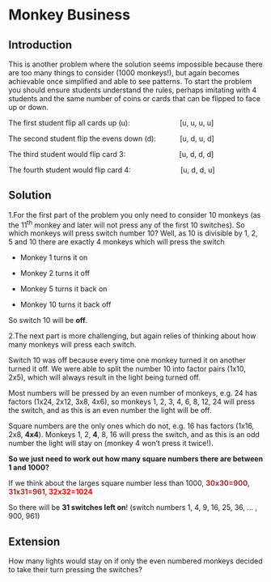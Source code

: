 # Monkey Business

## Introduction

This is another problem where the solution seems impossible because there are too many things to consider (1000 monkeys!), but again becomes achievable once simplified and able to see patterns. To start the problem you should ensure students understand the rules, perhaps imitating with 4 students and the same number of coins or cards that can be flipped to face up or down.   

The first student flip all cards up (u):&nbsp;&nbsp;&nbsp;&nbsp;&nbsp;&nbsp;&nbsp;&nbsp;&nbsp;&nbsp;&nbsp;&nbsp;&nbsp;&nbsp;&nbsp;&nbsp;&nbsp;&nbsp;&nbsp;&nbsp;&nbsp;&nbsp;&nbsp;&nbsp;&nbsp;[u, u, u, u]   

The second student flip the evens down (d):&nbsp;&nbsp;&nbsp;&nbsp;&nbsp;&nbsp;&nbsp;&nbsp;&nbsp;&nbsp;&nbsp;&nbsp;[u, d, u, d]   

The third student would flip card 3:&nbsp;&nbsp;&nbsp;&nbsp;&nbsp;&nbsp;&nbsp;&nbsp;&nbsp;&nbsp;&nbsp;&nbsp;&nbsp;&nbsp;&nbsp;&nbsp;&nbsp;&nbsp;&nbsp;&nbsp;&nbsp;&nbsp;&nbsp;&nbsp;&nbsp;&nbsp;&nbsp;[u, d, d, d]   

The fourth student would flip card 4: &nbsp;&nbsp;&nbsp;&nbsp;&nbsp;&nbsp;&nbsp;&nbsp;&nbsp;&nbsp;&nbsp;&nbsp;&nbsp;&nbsp;&nbsp;&nbsp;&nbsp;&nbsp;&nbsp;&nbsp;&nbsp;&nbsp;&nbsp;&nbsp;[u, d, d, u]




## Solution

1.For the first part of the problem you only need to consider 10 monkeys (as the 11<sup>th</sup> monkey and later will not press any of the first 10 switches). So which monkeys will press switch number 10? Well, as 10 is divisible by 1, 2, 5 and 10 there are exactly 4 monkeys which will press the switch   

* Monkey 1 turns it on   

* Monkey 2 turns it off   

* Monkey 5 turns it back on   

* Monkey 10 turns it back off   

So switch 10 will be **off**.   

2.The next part is more challenging, but again relies of thinking about how many monkeys will press each switch.   

Switch 10 was off because every time one monkey turned it on another turned it off. We were able to split the number 10 into factor pairs (1x10, 2x5), which will always result in the light being turned off.   

Most numbers will be pressed by an even number of monkeys, e.g. 24 has factors (1x24, 2x12, 3x8, 4x6), so monkeys 1, 2, 3, 4, 6, 8, 12, 24 will press the switch, and as this is an even number the light will be off.   

Square numbers are the only ones which do not, e.g. 16 has factors (1x16, 2x8, **4x4**). Monkeys 1, 2, **4**, 8, 16 will press the switch, and as this is an odd number the light will stay on (monkey 4 won’t press it twice!).   

**So we just need to work out how many square numbers there are between 1 and 1000?**   

If we think about the larges square number less than 1000, **<span style="color:brown">30x30=900, 31x31=961,</span> <span style="color:red">32x32=1024</span>**  

So there will be **31 switches left on**! (switch numbers 1, 4, 9, 16, 25, 36, ... , 900, 961)   

## Extension   

How many lights would stay on if only the even numbered monkeys decided to take their turn pressing the switches?

 